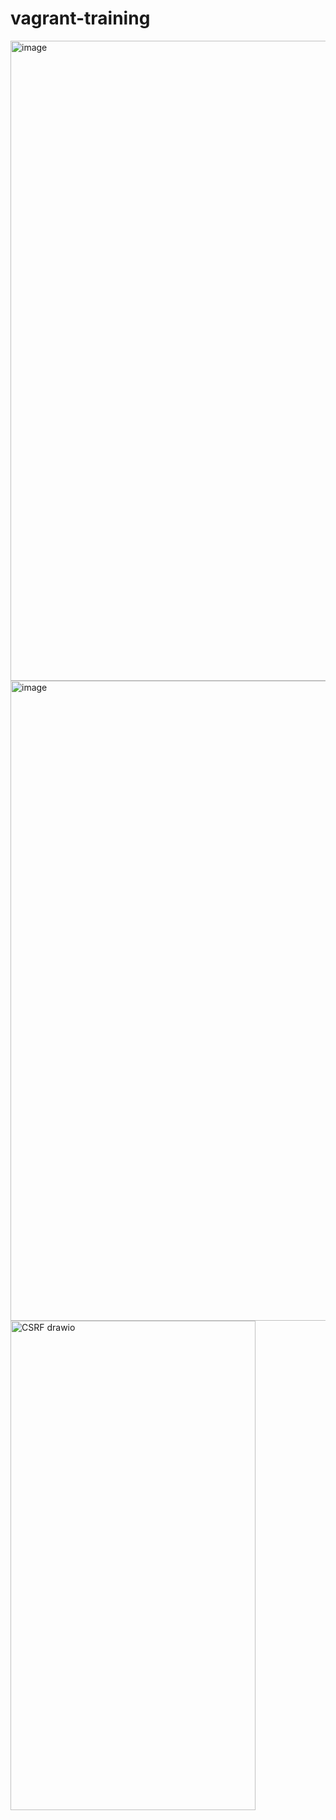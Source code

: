 ﻿# vagrant-training
<img width="1536" height="1024" alt="image" src="https://github.com/user-attachments/assets/83fe6e63-a028-4bbd-9dfb-115d1278bc9e" />


<img width="1536" height="1024" alt="image" src="https://github.com/user-attachments/assets/e2ed37ae-31de-45d4-b9df-ef33244f93b8" />


<img width="392" height="783" alt="CSRF drawio" src="https://github.com/user-attachments/assets/e56acbaa-52a3-42f7-8bf2-478bee1206b7" />

